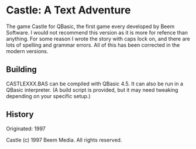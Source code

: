 # Castle: A Text Adventure

The game Castle for QBasic, the first game every developed by Beem Software. I
would not recommend this version as it is more for refence than anything. For
some reason I wrote the story with caps lock on, and there are lots of spelling
and grammar errors. All of this has been corrected in the modern versions.

## Building
CASTLEXXX.BAS can be compiled with QBasic 4.5. It can also be run in a QBasic
interpreter. (A build script is provided, but it may need tweaking depending on
your specific setup.)

## History
Originated: 1997

Castle (c) 1997 Beem Media. All rights reserved.
